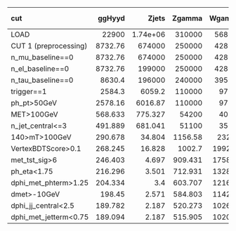 | cut                   |    ggHyyd |         Zjets |     Zgamma |    Wgamma |         Wjets |   gammajet_direct |        data23 |   S/sqrt(B) |   ZBi (σ_b=30%) |
|:----------------------|----------:|--------------:|-----------:|----------:|--------------:|------------------:|--------------:|------------:|----------------:|
| LOAD                  | 22900     |      1.74e+06 | 310000     | 568000    |      3.97e+06 |          1.73e+08 |      2.13e+08 |       1.157 |          -0.199 |
| CUT 1 (preprocessing) |  8732.76  | 674000        | 250000     | 428000    |      2.81e+06 |          1.46e+08 |      3.62e+07 |       0.64  |          -0.199 |
| n_mu_baseline==0      |  8732.76  | 674000        | 250000     | 428000    |      2.81e+06 |          1.46e+08 |      3.62e+07 |       0.64  |          -0.199 |
| n_el_baseline==0      |  8732.76  | 199000        | 250000     | 428000    |      2.81e+06 |          1.46e+08 |      3.62e+07 |       0.641 |          -0.199 |
| n_tau_baseline==0     |  8630.4   | 196000        | 240000     | 395000    |      2.78e+06 |          1.43e+08 |      3.55e+07 |       0.639 |          -0.199 |
| trigger==1            |  2584.3   |   6059.2      | 110000     |  97500    | 274000        |          6.37e+06 |      7.73e+06 |       0.677 |          -0.198 |
| ph_pt>50GeV           |  2578.16  |   6016.87     | 110000     |  97200    | 272000        |          6.35e+06 |      7.67e+06 |       0.677 |          -0.198 |
| MET>100GeV            |   568.633 |    775.327    |  54200     |  40200    |  50500        |     948000        |      1.01e+06 |       0.392 |          -0.198 |
| n_jet_central<=3      |   491.889 |    681.041    |  51100     |  35600    |  46200        |     906000        | 857000        |       0.357 |          -0.198 |
| 140>mT>100GeV         |   290.678 |     34.804    |   1156.58  |   2327.2  |   3585.15     |      10500        |  27300        |       1.373 |          -0.177 |
| VertexBDTScore>0.1    |   268.245 |     16.828    |   1002.7   |   1992.71 |   3077.47     |       4023.64     |  13300        |       1.751 |          -0.161 |
| met_tst_sig>6         |   246.403 |      4.697    |    909.431 |   1758.48 |   2308.58     |        179.992    |   3939.74     |       2.583 |          -0.109 |
| ph_eta<1.75           |   216.296 |      3.501    |    712.931 |   1328.21 |   1232.76     |        110.234    |   2708.91     |       2.77  |          -0.081 |
| dphi_met_phterm>1.25  |   204.334 |      3.4      |    603.707 |   1216.34 |   1162.97     |        110.234    |   2073.92     |       2.842 |          -0.068 |
| dmet>-10GeV           |   198.45  |      2.571    |    584.803 |   1142.27 |   1096.27     |         74.607    |   1823.7      |       2.887 |          -0.059 |
| dphi_jj_central<2.5   |   189.782 |      2.187    |    520.273 |   1026.39 |   1006.18     |         62.174    |   1552.83     |       2.939 |          -0.048 |
| dphi_met_jetterm<0.75 |   189.094 |      2.187    |    515.905 |   1020.25 |   1003.55     |         62.003    |   1531.98     |       2.94  |          -0.047 |